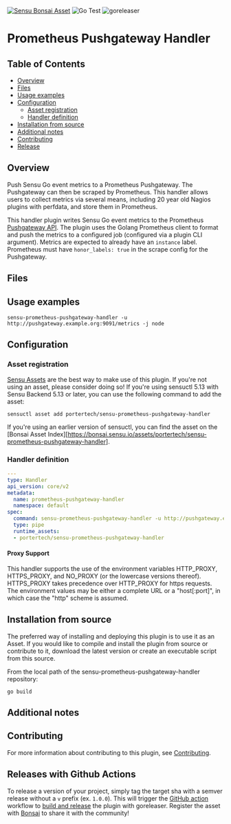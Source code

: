 [![Sensu Bonsai Asset](https://img.shields.io/badge/Bonsai-Download%20Me-brightgreen.svg?colorB=89C967&logo=sensu)](https://bonsai.sensu.io/assets/portertech/sensu-prometheus-pushgateway-handler)
![Go Test](https://github.com/portertech/sensu-prometheus-pushgateway-handler/workflows/Go%20Test/badge.svg)
![goreleaser](https://github.com/portertech/sensu-prometheus-pushgateway-handler/workflows/goreleaser/badge.svg)

# Prometheus Pushgateway Handler

## Table of Contents
- [Overview](#overview)
- [Files](#files)
- [Usage examples](#usage-examples)
- [Configuration](#configuration)
  - [Asset registration](#asset-registration)
  - [Handler definition](#handler-definition)
- [Installation from source](#installation-from-source)
- [Additional notes](#additional-notes)
- [Contributing](#contributing)
- [Release](#releases-with-github-actions)

## Overview

Push Sensu Go event metrics to a Prometheus Pushgateway. The
Pushgateway can then be scraped by Prometheus. This handler allows
users to collect metrics via several means, including 20 year old
Nagios plugins with perfdata, and store them in Prometheus.

This handler plugin writes Sensu Go event metrics to the Prometheus
[Pushgateway
API](https://github.com/prometheus/pushgateway#use-it). The plugin
uses the Golang Prometheus client to format and push the
metrics to a configured job (configured via a plugin CLI
argument). Metrics are expected to already have an `instance`
label. Prometheus must have `honor_labels: true` in the scrape config
for the Pushgateway.

## Files

## Usage examples

```
sensu-prometheus-pushgateway-handler -u http://pushgateway.example.org:9091/metrics -j node
```

## Configuration

### Asset registration

[Sensu Assets][10] are the best way to make use of this plugin. If you're not using an asset, please
consider doing so! If you're using sensuctl 5.13 with Sensu Backend 5.13 or later, you can use the
following command to add the asset:

```
sensuctl asset add portertech/sensu-prometheus-pushgateway-handler
```

If you're using an earlier version of sensuctl, you can find the asset on the [Bonsai Asset Index][https://bonsai.sensu.io/assets/portertech/sensu-prometheus-pushgateway-handler].

### Handler definition

```yml
---
type: Handler
api_version: core/v2
metadata:
  name: prometheus-pushgateway-handler
  namespace: default
spec:
  command: sensu-prometheus-pushgateway-handler -u http://pushgateway.example.org:9091/metrics -j node
  type: pipe
  runtime_assets:
  - portertech/sensu-prometheus-pushgateway-handler
```

#### Proxy Support

This handler supports the use of the environment variables HTTP_PROXY,
HTTPS_PROXY, and NO_PROXY (or the lowercase versions thereof). HTTPS_PROXY takes
precedence over HTTP_PROXY for https requests.  The environment values may be
either a complete URL or a "host[:port]", in which case the "http" scheme is assumed.

## Installation from source

The preferred way of installing and deploying this plugin is to use it as an Asset. If you would
like to compile and install the plugin from source or contribute to it, download the latest version
or create an executable script from this source.

From the local path of the sensu-prometheus-pushgateway-handler repository:

```
go build
```

## Additional notes

## Contributing

For more information about contributing to this plugin, see [Contributing][1].

## Releases with Github Actions

To release a version of your project, simply tag the target sha with a semver release without a `v`
prefix (ex. `1.0.0`). This will trigger the [GitHub action][5] workflow to [build and release][4]
the plugin with goreleaser. Register the asset with [Bonsai][8] to share it with the community!

[1]: https://github.com/sensu/sensu-go/blob/master/CONTRIBUTING.md
[2]: https://github.com/sensu-community/sensu-plugin-sdk
[3]: https://github.com/sensu-plugins/community/blob/master/PLUGIN_STYLEGUIDE.md
[4]: https://github.com/sensu-community/handler-plugin-template/blob/master/.github/workflows/release.yml
[5]: https://github.com/sensu-community/handler-plugin-template/actions
[6]: https://docs.sensu.io/sensu-go/latest/reference/handlers/
[7]: https://github.com/sensu-community/handler-plugin-template/blob/master/main.go
[8]: https://bonsai.sensu.io/
[9]: https://github.com/sensu-community/sensu-plugin-tool
[10]: https://docs.sensu.io/sensu-go/latest/reference/assets/
